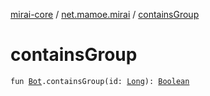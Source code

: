 [mirai-core](../index.md) / [net.mamoe.mirai](index.md) / [containsGroup](./contains-group.md)

# containsGroup

`fun `[`Bot`](-bot/index.md)`.containsGroup(id: `[`Long`](https://kotlinlang.org/api/latest/jvm/stdlib/kotlin/-long/index.html)`): `[`Boolean`](https://kotlinlang.org/api/latest/jvm/stdlib/kotlin/-boolean/index.html)
